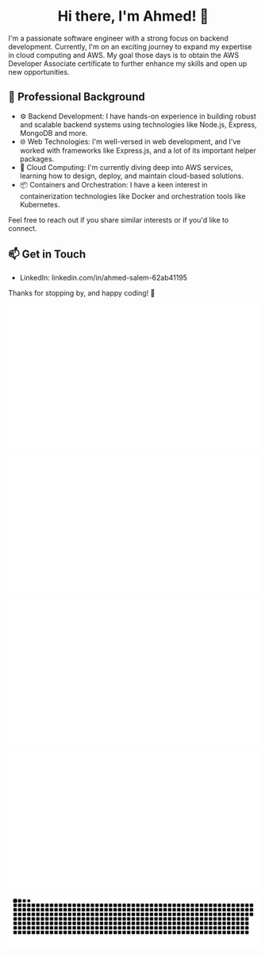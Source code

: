 <h1 align="center">
 Hi there, I'm Ahmed! 👋
</h1>
I'm a passionate software engineer with a strong focus on backend development.
Currently, I'm on an exciting journey to expand my expertise in cloud computing and AWS.
My goal those days is to obtain the AWS Developer Associate certificate to further enhance my skills and open up new opportunities.

## 💼 Professional Background

- ⚙ Backend Development: I have hands-on experience in building robust and scalable backend systems using technologies like Node.js, Express, MongoDB and more.
- 🌐 Web Technologies: I'm well-versed in web development, and I've worked with frameworks like Express.js, and a lot of its important helper packages.
- 🚀 Cloud Computing: I'm currently diving deep into AWS services, learning how to design, deploy, and maintain cloud-based solutions.
- 📦 Containers and Orchestration: I have a keen interest in containerization technologies like Docker and orchestration tools like Kubernetes.


<!--START_SECTION:waka-->
<!--END_SECTION:waka-->

Feel free to reach out if you share similar interests or if you'd like to connect.

## 📫 Get in Touch

- LinkedIn: linkedin.com/in/ahmed-salem-62ab41195

Thanks for stopping by, and happy coding! 🚀


<div align="center">

<!--
https://github.community/t/support-theme-context-for-images-in-light-vs-dark-mode/147981/84
-->
<a href="https://github.com/ASalem404/ASalem404#gh-dark-mode-only">
<img src="https://github.com/ASalem404/ASalem404/blob/main/generated/overview.svg#gh-dark-mode-only" />
<img src="https://github.com/ASalem404/ASalem404/blob/main/generated/languages.svg#gh-dark-mode-only" />
</a>
<a href="https://github.com/ASalem404/ASalem404#gh-light-mode-only">
<img src="https://github.com/ASalem404/ASalem404/blob/main/generated/overview.svg#gh-dark-mode-only#gh-light-mode-only" />
<img src="https://github.com/ASalem404/ASalem404/blob/main/generated/languages.svg#gh-dark-mode-only#gh-light-mode-only" />
</a>

</div>

<picture>
  <source media="(prefers-color-scheme: dark)" srcset="https://raw.githubusercontent.com/ASalem404/ASalem404/commit-animation/github-contribution-grid-snake-dark.svg">
  <source media="(prefers-color-scheme: light)" srcset="https://raw.githubusercontent.com/ASalem404/ASalem404/commit-animation/github-contribution-grid-snake.svg">
  <img alt="github contribution grid snake animation" src="https://raw.githubusercontent.com/ASalem404/ASalem404/commit-animation/github-contribution-grid-snake.svg">
</picture>
